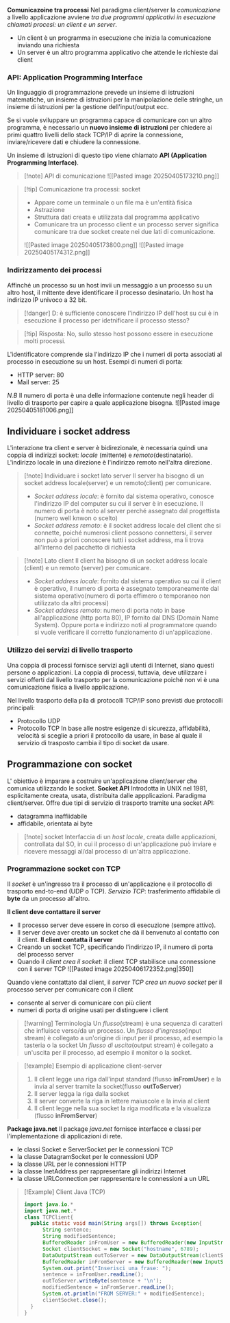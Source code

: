 **Comunicazoine tra processi**
Nel paradigma client/server la *comunicazione* a livello applicazione avviene *tra due programmi applicativi in esecuzione chiamati procesi: un client e un server*.
- Un client è un programma in esecuzione che inizia la comunicazione inviando una richiesta
- Un server è un altro programma applicativo che attende le richieste dai client
### API: Application Programming Interface 
Un linguaggio di programmazione prevede un insieme di istruzioni matematiche, un insieme di istruzioni per la manipolazione delle stringhe, un insieme di istruzioni per la gestione dell'input/output ecc.

Se si vuole sviluppare un programma capace di comunicare con un altro programma, è necessario un **nuovo insieme di istruzioni** per chiedere ai primi quattro livelli dello stack TCP/IP di aprire la connessione, inviare/ricevere dati e chiudere la connessione.

Un insieme di istruzioni di questo tipo viene chiamato **API (Application Programming Interface)**.

>[!note] API di comunicazione
>![[Pasted image 20250405173210.png]]

>[!tip] Comunicazione tra processi: socket
>- Appare come un terminale o un file ma è un'entità fisica
>- Astrazione
>- Struttura dati creata e utilizzata dal programma applicativo
>- Comunicare tra un processo client e un processo server significa comunicare tra due socket create nei due lati di comunicazione.
>
>![[Pasted image 20250405173800.png]]
>![[Pasted image 20250405174312.png]]

### Indirizzamento dei processi 
 Affinché un processo su un host invii un messaggio a un processo su un altro host, il mittente deve identificare il processo desinatario. Un host ha indirizzo IP univoco a 32 bit.
 >[!danger] D: è sufficiente conoscere l'indirizzo IP dell'host su cui è in esecuzione il processo per idetnificare il processo stesso?
 
 >[!tip] Risposta: No, sullo stesso host possono essere in esecuzione molti processi.

L'identificatore comprende sia l'indirizzo IP che i numeri di porta associati al processo in esecuzione su un host.
Esempi di numeri di porta:
- HTTP server: 80
- Mail server: 25

*N.B* Il numero di porta è una delle informazione contenute negli header di livello di trasporto per capire a quale applicazione bisogna.
![[Pasted image 20250405181006.png]]
## Individuare i socket address
L'interazione tra client e server è bidirezionale, è necessaria quindi una coppia di indirizzi socket: *locale* (mittente) e *remoto*(destinatario).
L'indirizzo locale in una direzione è l'indirizzo remoto nell'altra direzione.

>[!note] Individuare i socket lato server
>Il server ha bisogno di un socket address locale(server) e un remoto(client) per comunicare.
>- *Socket address locale*: è fornito dal sistema operativo, conosce l'indirizzo IP del computer su cui il server è in esecuzione. Il numero di porta è noto al server perché assegnato dal progettista (numero well knwon o scelto)
>- *Socket address remoto*: è il socket address locale del client che si connette, poiché numerosi client possono connettersi, il server non può a priori conoscere tutti i socket address, ma li trova all'interno del pacchetto di richiesta

>[!note] Lato client
>Il client ha bisogno di un socket address locale (client) e un remoto (server) per comunicare.
>- *Socket address locale*: fornito dal sistema operativo su cui il client è operativo, il numero di porta è assegnato temporaneamente dal sistema operativo(numero di porta effimero o temporaneo non utilizzato da altri processi)
>- *Socket address remoto*: numero di porta noto in base all'applicazione (http porta 80), IP fornito dal DNS (Domain Name System). Oppure porta e indirizzo noti al programmatore quando si vuole verificare il corretto funzionamento di un'applicazione.

### Utilizzo dei servizi di livello trasporto
Una coppia di processi fornisce servizi agli utenti di Internet, siano questi persone o applicazioni. La coppia di processi, tuttavia, deve utilizzare i servizi offerti dal livello trasporto per la comunicazione poiché non vi è una comunicazione fisica a livello applicazione.

Nel livello trasporto della pila di protocolli TCP/IP sono previsti due protocolli principali:
- Protocollo UDP
- Protocollo TCP
In base alle nostre esigenze di sicurezza, affidabilità, velocità si sceglie a priori il protocollo da usare, in base al quale il servizio di trasposto cambia il tipo di socket da usare.

## Programmazione con socket
L' obiettivo è imparare a costruire un'applicazione client/server che comunica utilizzando le socket.
**Socket API**
Introdotta in UNIX nel 1981, esplicitamente creata, usata, distribuita dalle appplicazioni. Paradigma client/server. 
Offre due tipi di servizio di trasporto tramite una socket API:
- datagramma inaffiidabile
- affidabile, orientata ai byte
>[!note] socket
>Interfaccia di un *host locale*, creata dalle applicazioni, controllata dal SO, in cui il processo di un'applicazione può inviare e ricevere messaggi al/dal processo di un'altra applicazione.

### Programmazione socket con TCP
Il *socket* è un'ingresso tra il processo di un'applicazione e il protocollo di trasporto end-to-end (UDP o TCP).
*Servizio TCP*: trasferimento affidabile di **byte** da un processo all'altro.

**Il client deve contattare il server**
- Il processo server deve essere in corso di esecuzione (sempre attivo). 
- Il server deve aver creato un socket che dà il benvenuto al contatto con il client.
**Il client contatta il server**
- Creando un socket TCP, specificando l'indirizzo IP, il numero di porta del processo server
- Quando il *client crea il socket*: il client TCP stabilisce una connessione con il server TCP
![[Pasted image 20250406172352.png|350]]

Quando viene contattato dal client, il *server TCP crea un nuovo socket* per il processo server per comunicare con il client
- consente al server di comunicare con più client
- numeri di porta di origine usati per distinguere i client
>[!warning] Terminologia
>Un *flusso*(stream) è una sequenza di caratteri che influisce verso/da un processo.
>Un *flusso d'ingresso*(input stream) è collegato a un'origine di input per il processo, ad esempio la tasteria o la socket
>Un *flusso di uscita*(output stream) è collegato a un'uscita per il processo, ad esempio il monitor o la socket.

>[!example] Esempio di applicazione client-server
>1) Il client legge una riga dall'input standard (flusso **inFromUser**) e la invia al server tramite la socket(flusso **outToServer**)
>2) Il server legga la riga dalla socket
>3) Il server converte la riga in lettere maiuscole e la invia al client
>4) Il client legge nella sua socket la riga modificata e la visualizza (flusso **inFromServer**)

**Package java.net**
Il package *java.net* fornisce interfacce e classi per l'implementazione di applicazioni di rete.
- le classi Socket e ServerSocket per le connessioni TCP
- la classe DatagramSocket per le connessioni UDP
- la classe URL per le connessioni HTTP
- la classe InetAddress per rappresentare gli indirizzi Internet
- la classe URLConnection per rappresentare le connessioni a un URL

>[!Example] Client Java (TCP)
>```Java
>import java.io.*
>import java.net.*
>class TCPClient{
>	public static void main(String args[]) throws Exception{
>		String sentence;
>		String modifiedSentence;
>		BufferedReader inFromUser = new BufferedReader(new InputStreamReader(System.in));
>		Socket clientSocket = new Socket("hostname", 6789);
>		DataOutputStream outToServer = new DataOutputStream(clientSocket.getOutputStream());
>		BufferedReader inFromServer = new BufferedReader(new InputStreamReader(clientSocket.getInputStream()));
>		System.out.print("Inserisci una frase: ");
>		sentence = inFromUser.readLine();
>		outToServer.writeByte(sentence + '\n');
>		modifiedSentence = inFromServer.readLine();
>		System.ot.println("FROM SERVER:" + modifiedSentence);
>		clientSocket.close();
>	}
>}


>```